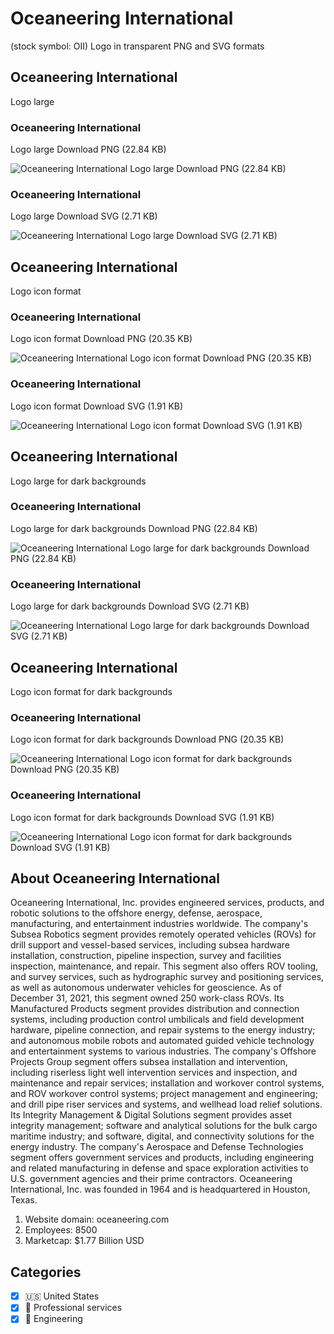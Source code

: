 # Oceaneering International
 (stock symbol: OII) Logo in transparent PNG and SVG formats

## Oceaneering International
 Logo large

### Oceaneering International
 Logo large Download PNG (22.84 KB)

![Oceaneering International
 Logo large Download PNG (22.84 KB)](/img/orig/OII_BIG-d6a2cd9f.png)

### Oceaneering International
 Logo large Download SVG (2.71 KB)

![Oceaneering International
 Logo large Download SVG (2.71 KB)](/img/orig/OII_BIG-563cd4e8.svg)

## Oceaneering International
 Logo icon format

### Oceaneering International
 Logo icon format Download PNG (20.35 KB)

![Oceaneering International
 Logo icon format Download PNG (20.35 KB)](/img/orig/OII-537eb893.png)

### Oceaneering International
 Logo icon format Download SVG (1.91 KB)

![Oceaneering International
 Logo icon format Download SVG (1.91 KB)](/img/orig/OII-0f6cfbe4.svg)

## Oceaneering International
 Logo large for dark backgrounds

### Oceaneering International
 Logo large for dark backgrounds Download PNG (22.84 KB)

![Oceaneering International
 Logo large for dark backgrounds Download PNG (22.84 KB)](/img/orig/OII_BIG.D-b576336d.png)

### Oceaneering International
 Logo large for dark backgrounds Download SVG (2.71 KB)

![Oceaneering International
 Logo large for dark backgrounds Download SVG (2.71 KB)](/img/orig/OII_BIG.D-f834033c.svg)

## Oceaneering International
 Logo icon format for dark backgrounds

### Oceaneering International
 Logo icon format for dark backgrounds Download PNG (20.35 KB)

![Oceaneering International
 Logo icon format for dark backgrounds Download PNG (20.35 KB)](/img/orig/OII.D-b0732f73.png)

### Oceaneering International
 Logo icon format for dark backgrounds Download SVG (1.91 KB)

![Oceaneering International
 Logo icon format for dark backgrounds Download SVG (1.91 KB)](/img/orig/OII.D-6d5d0896.svg)

## About Oceaneering International


Oceaneering International, Inc. provides engineered services, products, and robotic solutions to the offshore energy, defense, aerospace, manufacturing, and entertainment industries worldwide. The company's Subsea Robotics segment provides remotely operated vehicles (ROVs) for drill support and vessel-based services, including subsea hardware installation, construction, pipeline inspection, survey and facilities inspection, maintenance, and repair. This segment also offers ROV tooling, and survey services, such as hydrographic survey and positioning services, as well as autonomous underwater vehicles for geoscience. As of December 31, 2021, this segment owned 250 work-class ROVs. Its Manufactured Products segment provides distribution and connection systems, including production control umbilicals and field development hardware, pipeline connection, and repair systems to the energy industry; and autonomous mobile robots and automated guided vehicle technology and entertainment systems to various industries. The company's Offshore Projects Group segment offers subsea installation and intervention, including riserless light well intervention services and inspection, and maintenance and repair services; installation and workover control systems, and ROV workover control systems; project management and engineering; and drill pipe riser services and systems, and wellhead load relief solutions. Its Integrity Management & Digital Solutions segment provides asset integrity management; software and analytical solutions for the bulk cargo maritime industry; and software, digital, and connectivity solutions for the energy industry. The company's Aerospace and Defense Technologies segment offers government services and products, including engineering and related manufacturing in defense and space exploration activities to U.S. government agencies and their prime contractors. Oceaneering International, Inc. was founded in 1964 and is headquartered in Houston, Texas.

1. Website domain: oceaneering.com
2. Employees: 8500
3. Marketcap: $1.77 Billion USD


## Categories
- [x] 🇺🇸 United States
- [x] 💼 Professional services
- [x] 👷 Engineering
